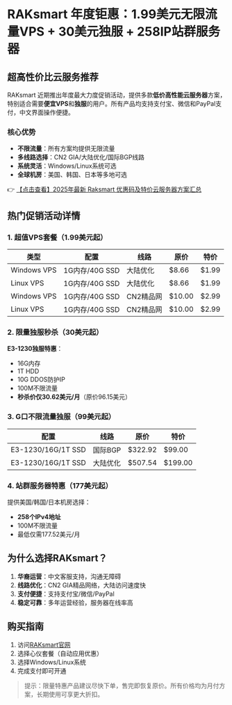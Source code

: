 # RAKsmart 年度钜惠：1.99美元无限流量VPS + 30美元独服 + 258IP站群服务器

## 超高性价比云服务推荐

RAKsmart 近期推出年度最大力度促销活动，提供多款**低价高性能云服务器**方案，特别适合需要**便宜VPS**和**独服**的用户。所有产品均支持支付宝、微信和PayPal支付，中文界面操作便捷。

### 核心优势
- **不限流量**：所有方案均提供无限流量
- **多线路选择**：CN2 GIA/大陆优化/国际BGP线路
- **系统灵活**：Windows/Linux系统可选
- **全球机房**：美国、韩国、日本等多地可选

👉 [【点击查看】2025年最新 Raksmart 优惠码及特价云服务器方案汇总](https://bit.ly/raksmart)

## 热门促销活动详情

### 1. 超值VPS套餐（1.99美元起）
| 类型       | 配置               | 线路       | 原价   | 特价   |
|------------|--------------------|------------|--------|--------|
| Windows VPS | 1G内存/40G SSD     | 大陆优化   | $8.66  | $1.99  |
| Linux VPS   | 1G内存/40G SSD     | 大陆优化   | $8.66  | $1.99  |
| Windows VPS | 1G内存/40G SSD     | CN2精品网  | $10.00 | $2.99  |
| Linux VPS   | 1G内存/40G SSD     | CN2精品网  | $10.00 | $2.99  |

### 2. 限量独服秒杀（30美元起）
**E3-1230独服特惠**：
- 16G内存
- 1T HDD
- 10G DDOS防护IP
- 100M不限流量
- **秒杀价仅30.62美元/月**（原价96.15美元）

### 3. G口不限流量独服（99美元起）
| 配置               | 线路       | 原价     | 特价   |
|--------------------|------------|----------|--------|
| E3-1230/16G/1T SSD | 国际BGP    | $322.92  | $99.00 |
| E3-1230/16G/1T SSD | 大陆优化   | $507.54  | $199.00|

### 4. 站群服务器特惠（177美元起）
提供美国/韩国/日本机房选择：
- **258个IPv4地址**
- 100M不限流量
- 最低仅需177.52美元/月

## 为什么选择RAKsmart？
1. **华裔运营**：中文客服支持，沟通无障碍
2. **线路优化**：CN2 GIA精品网络，大陆访问速度快
3. **支付便捷**：支持支付宝/微信/PayPal
4. **稳定可靠**：多年运营经验，服务器在线率高

## 购买指南
1. 访问[RAKsmart官网](https://bit.ly/raksmart)
2. 选择心仪套餐（自动应用优惠）
3. 选择Windows/Linux系统
4. 完成支付即可开通

> 提示：限量特惠产品建议尽快下单，售完即恢复原价。所有价格均为月付方案，长期使用可享更大折扣。
